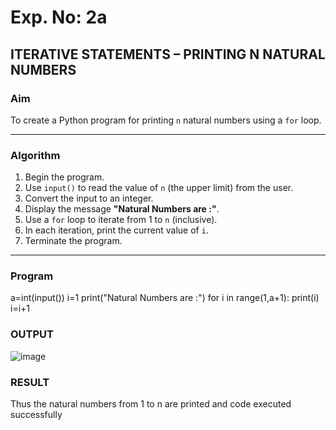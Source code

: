 # Exp. No: 2a  
## ITERATIVE STATEMENTS – PRINTING N NATURAL NUMBERS

###  Aim
To create a Python program for printing `n` natural numbers using a `for` loop.

---

###  Algorithm

1. Begin the program.
2. Use `input()` to read the value of `n` (the upper limit) from the user.
3. Convert the input to an integer.
4. Display the message **"Natural Numbers are :"**.
5. Use a `for` loop to iterate from 1 to `n` (inclusive).
6. In each iteration, print the current value of `i`.
7. Terminate the program.

---

###  Program

a=int(input())
i=1
print("Natural Numbers are :")
for i in range(1,a+1):
    print(i)
    i=i+1


### OUTPUT
![image](https://github.com/user-attachments/assets/c81ca9ee-7c9e-47ef-a5ec-64a0c3d7790c)




### RESULT

Thus the natural numbers from 1 to n are printed and code executed successfully


